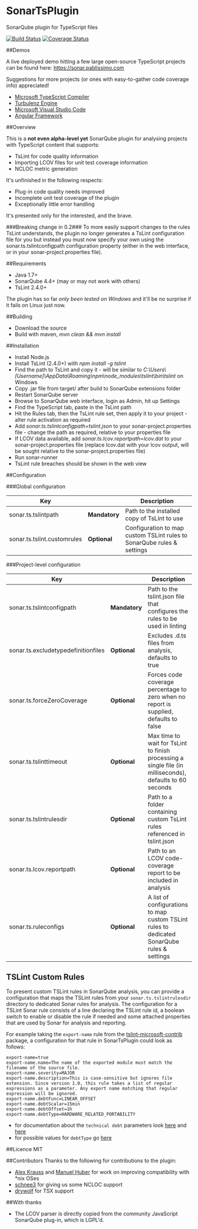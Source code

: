 SonarTsPlugin
=============

SonarQube plugin for TypeScript files

[![Build Status](https://travis-ci.org/Pablissimo/SonarTsPlugin.svg?branch=master)](https://travis-ci.org/Pablissimo/SonarTsPlugin)
[![Coverage Status](https://coveralls.io/repos/Pablissimo/SonarTsPlugin/badge.svg?branch=master)](https://coveralls.io/r/Pablissimo/SonarTsPlugin?branch=master)

##Demos

A live deployed demo hitting a few large open-source TypeScript projects can be found here:
https://sonar.pablissimo.com

Suggestions for more projects (or ones with easy-to-gather code coverage info) appreciated!

* [Microsoft TypeScript Compiler](https://sonar.pablissimo.com/overview?id=18739)
* [Turbulenz Engine](https://sonar.pablissimo.com/overview?id=20352)
* [Microsoft Visual Studio Code](https://sonar.pablissimo.com/overview?id=19179)
* [Angular Framework](https://sonar.pablissimo.com/overview?id=18822)

##Overview

This is a **not even alpha-level yet** SonarQube plugin for analysing projects with TypeScript content that supports:
* TsLint for code quality information
* Importing LCOV files for unit test coverage information
* NCLOC metric generation

It's unfinished in the following respects:
* Plug-in code quality needs improved
* Incomplete unit test coverage of the plugin
* Exceptionally little error handling

It's presented only for the interested, and the brave.

###Breaking change in 0.2###
To more easily support changes to the rules TsLint understands, the plugin no longer generates a TsLint configuration file for you but instead you must now specify your own using the sonar.ts.tslintconfigpath configuration property (either in the web interface, or in your sonar-project.properties file).

##Requirements
* Java 1.7+
* SonarQube 4.4+ (may or may not work with others)
* TsLint 2.4.0+

The plugin has so far *only been tested on Windows* and it'll be no surprise if it fails on Linux just now.

##Building
* Download the source
* Build with maven, *mvn clean && mvn install*

##Installation
* Install Node.js
* Install TsLint (2.4.0+) with *npm install -g tslint*
* Find the path to TsLint and copy it - will be similar to *C:\Users\\[Username]\AppData\Roaming\npm\node_modules\tslint\bin\tslint* on Windows
* Copy .jar file from target/ after build to SonarQube extensions folder
* Restart SonarQube server
* Browse to SonarQube web interface, login as Admin, hit up Settings
* Find the TypeScript tab, paste in the TsLint path
* Hit the Rules tab, then the TsLint rule set, then apply it to your project - alter rule activation as required
* Add *sonar.ts.tslintconfigpath=tslint.json* to your sonar-project.properties file - change the path as required, relative to your properties file
* If LCOV data available, add *sonar.ts.lcov.reportpath=lcov.dat* to your sonar-project.properties file (replace lcov.dat with your lcov output, will be sought relative to the sonar-project.properties file)
* Run sonar-runner
* TsLint rule breaches should be shown in the web view

##Configuration

###Global configuration

<table>
<thead>
<tr><th>Key</th><th></th><th>Description</th></thead>
<tbody>
<tr><td>sonar.ts.tslintpath</td><td><b>Mandatory</b></td><td>Path to the installed copy of TsLint to use</td></tr>
<tr><td>sonar.ts.tslint.customrules</td><td><b>Optional</b></td><td>Configuration to map custom TSLint rules to SonarQube rules & settings</td></tr>
</tbody>
</table>

###Project-level configuration

<table>
<thead>
<tr><th>Key</th><th></th><th>Description</th>
</thead>
<tbody>
<tr><td>sonar.ts.tslintconfigpath</td><td><b>Mandatory</b></td><td>Path to the tslint.json file that configures the rules to be used in linting</td></tr>
<tr><td>sonar.ts.excludetypedefinitionfiles</td><td><b>Optional</b></td><td>Excludes .d.ts files from analysis, defaults to true</td></tr>
<tr><td>sonar.ts.forceZeroCoverage</td><td><b>Optional</b></td><td>Forces code coverage percentage to zero when no report is supplied, defaults to false</td></tr>
<tr><td>sonar.ts.tslinttimeout</td><td><b>Optional</b></td><td>Max time to wait for TsLint to finish processing a single file (in milliseconds), defaults to 60 seconds</td></tr>
<tr><td>sonar.ts.tslintrulesdir</td><td><b>Optional</b></td><td>Path to a folder containing custom TsLint rules referenced in tslint.json</td></tr>
<tr><td>sonar.ts.lcov.reportpath</td><td><b>Optional</b></td><td>Path to an LCOV code-coverage report to be included in analysis</td></tr>
<tr><td>sonar.ts.ruleconfigs</td><td><b>Optional</b></td><td>A list of configurations to map custom TSLint rules to dedicated SonarQube rules & settings</td></tr>
</tbody>
</table>

## TSLint Custom Rules

To present custom TSLint rules in SonarQube analysis, you can provide a configuration that maps the TSLint rules from your `sonar.ts.tslintrulesdir`
directory to dedicated Sonar rules for analysis.
The configuration for a TSLint Sonar rule consists of a line declaring the TSLint rule id, a boolean switch to enable or disable the rule if needed
and some attached properties that are used by Sonar for analysis and reporting.

For example taking the `export-name` rule from the [tslint-microsoft-contrib](https://github.com/Microsoft/tslint-microsoft-contrib) package,
a configuration for that rule in SonarTsPlugin could look as follows:

	export-name=true
	export-name.name=The name of the exported module must match the filename of the source file.
	export-name.severity=MAJOR
	export-name.description=This is case-sensitive but ignores file extension. Since version 1.0, this rule takes a list of regular expressions as a parameter. Any export name matching that regular expression will be ignored.
	export-name.debtFunc=LINEAR_OFFSET
	export-name.debtScalar=15min
	export-name.debtOffset=1h
	export-name.debtType=HARDWARE_RELATED_PORTABILITY

* for documentation about the `technical debt` parameters look [here](http://docs.sonarqube.org/display/PLUG/Rule+Remediation+Costs) and [here](http://javadocs.sonarsource.org/5.2/apidocs/org/sonar/api/server/debt/DebtRemediationFunction.html)
* for possible values for `debtType` go [here](http://javadocs.sonarsource.org/5.2/apidocs/org/sonar/api/server/rule/RulesDefinition.SubCharacteristics.html)

##Licence
MIT

##Contributors
Thanks to the following for contributions to the plugin:
* [Alex Krauss](https://github.com/alexkrauss) and [Manuel Huber](https://github.com/nelo112) for work on improving compatibility with *nix OSes
* [schnee3](https://github.com/schnee3) for giving us some NCLOC support
* [drywolf](https://github.com/drywolf) for TSX support

##With thanks
* The LCOV parser is directly copied from the community JavaScript SonarQube plug-in, which is LGPL'd.
